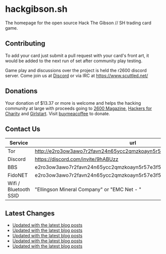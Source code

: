 # hackgibson.sh
The homepage for the open source Hack The Gibson // SH trading card game.


## Contributing

To add your card just submit a pull request with your card's front art, it would be added to the next run of set after community play testing.

Game play and discussions over the project is held the r2600 discord server. Come join us at [Discord](https://discord.com/invite/9hABUzz) or via IRC at https://www.scuttled.net/


## Donations

Your donation of $13.37 or more is welcome and helps the hacking community at large with proceeds going to [2600 Magazine](https://2600.com/), [Hackers for Charity](https://hackersforcharity.org) and [Girlstart](https://girlstart.org).  Visit [buymeacoffee](https://www.buymeacoffee.com/hackgibson.sh) to donate.


## Contact Us

Service | url
-|-
Tor | http://e2ro3ow3awo7r2favn24n65ycc2qmzkoayn5r57e3f56nvjwdcgg32ad.onion
Discord | https://discord.com/invite/9hABUzz
BBS | e2ro3ow3awo7r2favn24n65ycc2qmzkoayn5r57e3f56nvjwdcgg32ad.onion:23
FidoNET | e2ro3ow3awo7r2favn24n65ycc2qmzkoayn5r57e3f56nvjwdcgg32ad.onion:24554
Wifi / Bluetooth SSID | "Ellingson Mineral Company" or "EMC Net - <fidonet address>"

## Latest Changes
<!-- BLOG-POST-LIST:START -->
- [Updated with the latest blog posts](https://github.com/DFW2600/hackgibson.sh/commit/ec92903ee30ea05d743187aec58775ad5fa6d3eb)
- [Updated with the latest blog posts](https://github.com/DFW2600/hackgibson.sh/commit/22c3628efa05f895b9775bffd52bdafbcce21dd3)
- [Updated with the latest blog posts](https://github.com/DFW2600/hackgibson.sh/commit/71fb931be0cb4265a3ff60ddcbcbd8dbfeadae8a)
- [Updated with the latest blog posts](https://github.com/DFW2600/hackgibson.sh/commit/eb0845a80103c85a4712735fed27dacb99c5d2a3)
- [Updated with the latest blog posts](https://github.com/DFW2600/hackgibson.sh/commit/92c6e09ee7ee2589dfebbdf1b42d4cde4498ba06)
<!-- BLOG-POST-LIST:END -->
